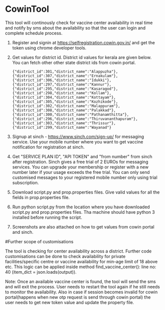 # CowinTool

This tool will continously check for vaccine center availability in real time and notify by sms about the availability so that the user can login and complete schedule process.

1. Register and signin at https://selfregistration.cowin.gov.in/ and get the token using chrome developer tools.

2. Get values for district id. District id values for kerala are given below. You can fetch other other state district ids from cowin portal.

       {"district_id":301,"district_name":"Alappuzha"},{"district_id":307,"district_name":"Ernakulam"},{"district_id":306,"district_name":"Idukki"},          {"district_id":297,"district_name":"Kannur"},{"district_id":295,"district_name":"Kasaragod"},{"district_id":298,"district_name":"Kollam"},{"district_id":304,"district_name":"Kottayam"},{"district_id":305,"district_name":"Kozhikode"},{"district_id":302,"district_name":"Malappuram"},{"district_id":308,"district_name":"Palakkad"},{"district_id":300,"district_name":"Pathanamthitta"},{"district_id":296,"district_name":"Thiruvananthapuram"},  {"district_id":303,"district_name":"Thrissur"},{"district_id":299,"district_name":"Wayanad"}

3. Signup at sinch - https://www.sinch.com/sign-up/ for messaging service. Use your mobile number where you want to get vaccine notification for registration at sinch.

4. Get "SERVICE PLAN ID", "API TOKEN" and "from number" from sinch after registration. Sinch gives a free trial of 2 EUROs for messaging services. You can upgrade your membership or register with a new number later if your usage exceeds the free trial. You can only send customised messages to your registered mobile number only using trial subscription.

6. Download script.py and prop.properties files. Give valid values for all the fields in prop.properties file.

7. Run python script.py from the location where you have downloaded script.py and prop.properties files. Tha machine should have python 3 installed before running the script.

8. Screenshots are also attached on how to get values from cowin portal and sinch.

#Further scope of customisations

The tool is checking for center availability across a district. Further code customisations can be done to check availability for private facilities/specific centre or vaccine availability for min-age limit of 18 above etc. This logic can be applied inside method find_vaccine_center(): line no: 40 (item_dict = json.loads(output)).

Note: Once an available vaccine center is found, the tool will send the sms and will exit the process. User needs to restart the tool again if he still needs to monitor the availability. Also in case if session becomes invalid for cowin portal(happens when new otp request is send through cowin portal) the user needs to get new token value and update the property file.
